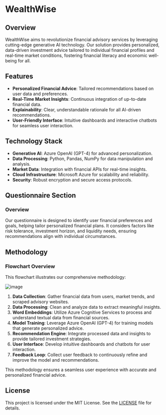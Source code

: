 # WealthWise

## Overview
WealthWise aims to revolutionize financial advisory services by leveraging cutting-edge generative AI technology. Our solution provides personalized, data-driven investment advice tailored to individual financial profiles and real-time market conditions, fostering financial literacy and economic well-being for all.

## Features
- **Personalized Financial Advice**: Tailored recommendations based on user data and preferences.
- **Real-Time Market Insights**: Continuous integration of up-to-date financial data.
- **Explainability**: Clear, understandable rationale for all AI-driven recommendations.
- **User-Friendly Interface**: Intuitive dashboards and interactive chatbots for seamless user interaction.

## Technology Stack
- **Generative AI**: Azure OpenAI (GPT-4) for advanced personalization.
- **Data Processing**: Python, Pandas, NumPy for data manipulation and analysis.
- **Market Data**: Integration with financial APIs for real-time insights.
- **Cloud Infrastructure**: Microsoft Azure for scalability and reliability.
- **Security**: Robust encryption and secure access protocols.

## Questionnaire Section

### Overview
Our questionnaire is designed to identify user financial preferences and goals, helping tailor personalized financial plans. It considers factors like risk tolerance, investment horizon, and liquidity needs, ensuring recommendations align with individual circumstances.

## Methodology

### Flowchart Overview
This flowchart illustrates our comprehensive methodology:

![image](https://github.com/AbhishekNair050/WealthWise/assets/114457983/88740ee7-48cd-4881-8860-9eebab196156)


1. **Data Collection**: Gather financial data from users, market trends, and scraped advisory websites.
2. **Data Processing**: Clean and analyze data to extract meaningful insights.
3. **Word Embeddings**: Utilize Azure Cognitive Services to process and understand textual data from financial sources.
4. **Model Training**: Leverage Azure OpenAI (GPT-4) for training models that generate personalized advice.
5. **Recommendation Engine**: Integrate processed data and insights to provide tailored investment strategies.
6. **User Interface**: Develop intuitive dashboards and chatbots for user interaction.
7. **Feedback Loop**: Collect user feedback to continuously refine and improve the model and recommendations.

This methodology ensures a seamless user experience with accurate and personalized financial advice.

## License
This project is licensed under the MIT License. See the [LICENSE](LICENSE) file for details.
